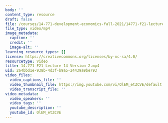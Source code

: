```yaml
---
body: ''
content_type: resource
draft: false
file: /courses/14-771-development-economics-fall-2021/14771-f21-lecture-14-version-2_360p_16_9.mp4
file_type: video/mp4
image_metadata:
  caption: ''
  credit: ''
  image-alt: ''
learning_resource_types: []
license: https://creativecommons.org/licenses/by-nc-sa/4.0/
resourcetype: Video
title: 14.771 F21 Lecture 14 Version 2.mp4
uid: 264bbd1e-938b-4d3f-b9a5-24439a9be793
video_files:
  video_captions_file: ''
  video_thumbnail_file: https://img.youtube.com/vi/OlEM_etZCVE/default.jpg
  video_transcript_file: ''
video_metadata:
  video_speakers: ''
  video_tags: ''
  youtube_description: ''
  youtube_id: OlEM_etZCVE
---
```

